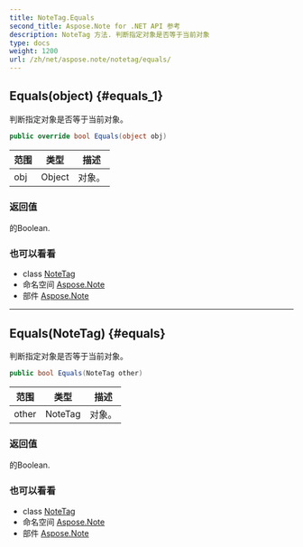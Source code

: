 ```yaml
---
title: NoteTag.Equals
second_title: Aspose.Note for .NET API 参考
description: NoteTag 方法. 判断指定对象是否等于当前对象
type: docs
weight: 1200
url: /zh/net/aspose.note/notetag/equals/
---
```

## Equals(object) {#equals_1}

判断指定对象是否等于当前对象。

```csharp
public override bool Equals(object obj)
```

| 范围 | 类型 | 描述 |
| --- | --- | --- |
| obj | Object | 对象。 |

### 返回值

的Boolean.

### 也可以看看

* class [NoteTag](../)
* 命名空间 [Aspose.Note](../../notetag/)
* 部件 [Aspose.Note](../../../)

---

## Equals(NoteTag) {#equals}

判断指定对象是否等于当前对象。

```csharp
public bool Equals(NoteTag other)
```

| 范围 | 类型 | 描述 |
| --- | --- | --- |
| other | NoteTag | 对象。 |

### 返回值

的Boolean.

### 也可以看看

* class [NoteTag](../)
* 命名空间 [Aspose.Note](../../notetag/)
* 部件 [Aspose.Note](../../../)


